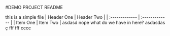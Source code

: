 #DEMO PROJECT README

this is a simple file
| Header One     | Header Two     |
| :------------- | :------------- |
| Item One       | Item Two       |
asdasd
nope
what do we have in here?
asdasdas
ç
fff
fff
cccc
